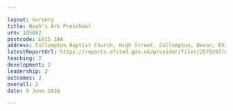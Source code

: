 ```yaml
---

layout: nursery
title: Noah's Ark Preschool
urn: 105882
postcode: EX15 1AA
address: Cullompton Baptist Church, High Street, Cullompton, Devon, EX15 1AA
latestReportUrl: https://reports.ofsted.gov.uk/provider/files/2579297/urn/105882.pdf
teaching: 2
development: 2
leadership: 2
outcomes: 2
overall: 2
date: 9 June 2016

---
```

